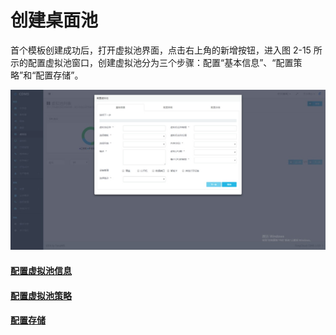 # **创建桌面池**

首个模板创建成功后，打开虚拟池界面，点击右上角的新增按钮，进入图 2-15 所示的配置虚拟池窗口，创建虚拟池分为三个步骤：配置“基本信息”、“配置策略”和“配置存储”。

![](/assets/配置虚拟池窗口.jpg)

#### [配置虚拟池信息](/pei-zhi-xu-ni-chi-xin-xi.md)

#### [配置虚拟池策略](/pei-zhi-xu-ni-chi-ce-lve.md)

#### [配置存储](/pei-zhi-cun-chu.md)



